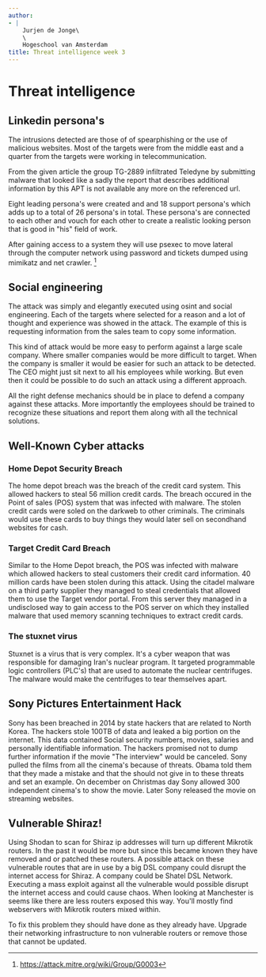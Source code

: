 ```yaml
---
author:
- |
    Jurjen de Jonge\
    \
    Hogeschool van Amsterdam
title: Threat intelligence week 3
---
```


Threat intelligence
===================

Linkedin persona's
------------------

The intrusions detected are those of of spearphishing or the use of
malicious websites. Most of the targets were from the middle east and a
quarter from the targets were working in telecommunication.

From the given article the group TG-2889 infiltrated Teledyne by
submitting malware that looked like a sadly the report that describes
additional information by this APT is not available any more on the
referenced url.

Eight leading persona's were created and and 18 support persona's which
adds up to a total of 26 persona's in total. These persona's are
connected to each other and vouch for each other to create a realistic
looking person that is good in \"his\" field of work.

After gaining access to a system they will use psexec to move lateral
through the computer network using password and tickets dumped using
mimikatz and net crawler. [^1]

Social engineering
------------------

The attack was simply and elegantly executed using osint and social
engineering. Each of the targets where selected for a reason and a lot
of thought and experience was showed in the attack. The example of this
is requesting information from the sales team to copy some information.

This kind of attack would be more easy to perform against a large scale
company. Where smaller companies would be more difficult to target. When
the company is smaller it would be easier for such an attack to be
detected. The CEO might just sit next to all his employees while
working. But even then it could be possible to do such an attack using a
different approach.

All the right defense mechanics should be in place to defend a company
against these attacks. More importantly the employees should be trained
to recognize these situations and report them along with all the
technical solutions.

Well-Known Cyber attacks
------------------------

### Home Depot Security Breach

The home depot breach was the breach of the credit card system. This
allowed hackers to steal 56 million credit cards. The breach occured in
the Point of sales (POS) system that was infected with malware. The
stolen credit cards were soled on the darkweb to other criminals. The
criminals would use these cards to buy things they would later sell on
secondhand websites for cash.

### Target Credit Card Breach

Similar to the Home Depot breach, the POS was infected with malware
which allowed hackers to steal customers their credit card information.
40 million cards have been stolen during this attack. Using the citadel
malware on a third party supplier they managed to steal credentials that
allowed them to use the Target vendor portal. From this server they
managed in a undisclosed way to gain access to the POS server on which
they installed malware that used memory scanning techniques to extract
credit cards.

### The stuxnet virus

Stuxnet is a virus that is very complex. It's a cyber weapon that was
responsible for damaging Iran's nuclear program. It targeted
programmable logic controllers (PLC's) that are used to automate the
nuclear centrifuges. The malware would make the centrifuges to tear
themselves apart.

Sony Pictures Entertainment Hack
--------------------------------

Sony has been breached in 2014 by state hackers that are related to
North Korea. The hackers stole 100TB of data and leaked a big portion on
the internet. This data contained Social security numbers, movies,
salaries and personally identifiable information. The hackers promised
not to dump further information if the movie \"The interview\" would be
canceled. Sony pulled the films from all the cinema's because of
threats. Obama told them that they made a mistake and that the should
not give in to these threats and set an example. On december on
Christmas day Sony allowed 300 independent cinema's to show the movie.
Later Sony released the movie on streaming websites.

Vulnerable Shiraz!
------------------

Using Shodan to scan for Shiraz ip addresses will turn up different
Mikrotik routers. In the past it would be more but since this became
known they have removed and or patched these routers. A possible attack
on these vulnerable routes that are in use by a big DSL company could
disrupt the internet access for Shiraz. A company could be Shatel DSL
Network. Executing a mass exploit against all the vulnerable would
possible disrupt the internet access and could cause chaos. When looking
at Manchester is seems like there are less routers exposed this way.
You'll mostly find webservers with Mikrotik routers mixed within.

To fix this problem they should have done as they already have. Upgrade
their networking infrastructure to non vulnerable routers or remove
those that cannot be updated.

[^1]: https://attack.mitre.org/wiki/Group/G0003
